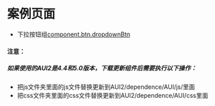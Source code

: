 # 案例页面 
 - 下拉按钮组[component.btn.dropdownBtn](https://www.awebide.com/testCase/#/dropdownBtn/Demo/Foundation/dropdownBtn?title=%E4%B8%8B%E6%8B%89%E6%8C%89%E9%92%AE%E7%BB%84&pageId=dropDownBtn)
#### 注意：
##### 如果使用的AUI2是4.4和5.0版本，下载更新组件后需要执行以下操作：
- 把js文件夹里面的js文件替换更新到AUI2/dependence/AUI/js/里面
- 把css文件夹里面的css文件替换更新到AUI2/dependence/AUI/css里面
